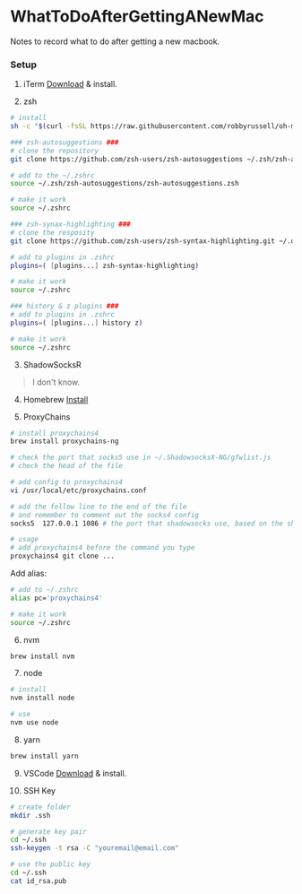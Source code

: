 # WhatToDoAfterGettingANewMac
Notes to record what to do after getting a new macbook.

### Setup
1. iTerm
[Download](https://www.iterm2.com/) & install.

2. zsh
```sh
# install
sh -c "$(curl -fsSL https://raw.githubusercontent.com/robbyrussell/oh-my-zsh/master/tools/install.sh)"

### zsh-autosuggestions ###
# clone the repository
git clone https://github.com/zsh-users/zsh-autosuggestions ~/.zsh/zsh-autosuggestions

# add to the ~/.zshrc
source ~/.zsh/zsh-autosuggestions/zsh-autosuggestions.zsh

# make it work
source ~/.zshrc

### zsh-synax-highlighting ###
# clone the resposity
git clone https://github.com/zsh-users/zsh-syntax-highlighting.git ~/.oh-my-zsh/plugins/zsh-syntax-highlighting

# add to plugins in .zshrc
plugins=( [plugins...] zsh-syntax-highlighting)

# make it work
source ~/.zshrc

### history & z plugins ###
# add to plugins in .zshrc
plugins=( [plugins...] history z)

# make it work
source ~/.zshrc
```

3. ShadowSocksR
> I don't know.

4. Homebrew
[Install](https://brew.sh/)

5. ProxyChains
```sh
# install proxychains4
brew install proxychains-ng

# check the port that socks5 use in ~/.ShadowsocksX-NG/gfwlist.js
# check the head of the file

# add config to proxychains4
vi /usr/local/etc/proxychains.conf

# add the follow line to the end of the file
# and remember to comment out the socks4 config
socks5  127.0.0.1 1086 # the port that shadowsocks use, based on the shadowsocks in your computer

# usage
# add proxychains4 before the command you type
proxychains4 git clone ...

```

Add alias:
```sh
# add to ~/.zshrc
alias pc='proxychains4'

# make it work
source ~/.zshrc
```

6. nvm
```sh
brew install nvm
```

7. node
```sh
# install
nvm install node

# use
nvm use node
```

8. yarn
```sh
brew install yarn
```

9. VSCode
[Download](https://code.visualstudio.com/) & install.

10. SSH Key
```sh
# create folder
mkdir .ssh

# generate key pair
cd ~/.ssh
ssh-keygen -t rsa -C "youremail@email.com"

# use the public key
cd ~/.ssh
cat id_rsa.pub
```
